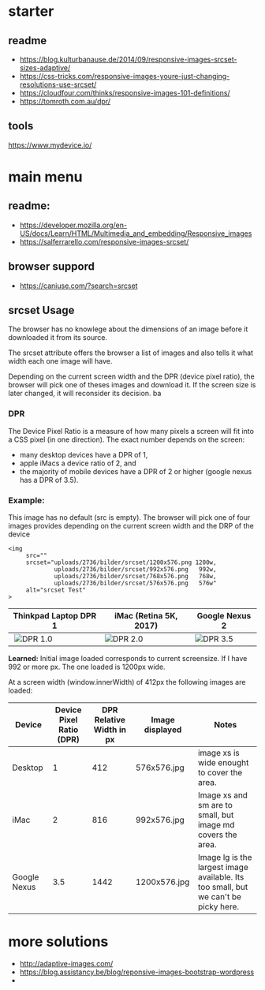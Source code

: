 # starter

## readme
* https://blog.kulturbanause.de/2014/09/responsive-images-srcset-sizes-adaptive/
* https://css-tricks.com/responsive-images-youre-just-changing-resolutions-use-srcset/
* https://cloudfour.com/thinks/responsive-images-101-definitions/
* https://tomroth.com.au/dpr/

## tools
https://www.mydevice.io/

# main menu

## readme:
* https://developer.mozilla.org/en-US/docs/Learn/HTML/Multimedia_and_embedding/Responsive_images
* https://salferrarello.com/responsive-images-srcset/

## browser suppord
* https://caniuse.com/?search=srcset

## srcset Usage 
The browser has no knowlege about the dimensions of an image before it downloaded it from its source.

The srcset attribute offers the browser a list of images and also tells it what width each one image will have.

Depending on the current screen width and the DPR (device pixel ratio), the browser will pick one of theses images and download it. If the screen size is later changed, it will reconsider its decision. ba

### DPR
The Device Pixel Ratio is a measure of how many pixels a screen will fit into a CSS pixel (in one direction). The exact number depends on the screen:

* many desktop devices have a DPR of 1, 
* apple iMacs a device ratio of 2, and 
* the majority of mobile devices have a DPR of 2 or higher (google nexus has a DPR of 3.5).

### Example:
This image has no default (src is empty). The browser will pick one of four images provides depending on the current screen width and the DRP of the device

```
<img 
     src=""
     srcset="uploads/2736/bilder/srcset/1200x576.png 1200w,
             uploads/2736/bilder/srcset/992x576.png   992w,
             uploads/2736/bilder/srcset/768x576.png   768w,
             uploads/2736/bilder/srcset/576x576.png   576w"
     alt="srcset Test"
>
```

| Thinkpad Laptop DPR 1 | iMac (Retina 5K, 2017) | Google Nexus 2 |
|-----------------------|------------------------|----------------|
| ![DPR 1.0](https://user-images.githubusercontent.com/68318893/114030528-d1e7e600-987a-11eb-907f-5734adde0b09.jpeg) | ![DPR 2.0](https://user-images.githubusercontent.com/68318893/114030534-d2807c80-987a-11eb-887b-9f415771bc9e.jpeg) | ![DPR 3.5](https://user-images.githubusercontent.com/68318893/114030537-d3191300-987a-11eb-8b82-012c0251c978.jpeg) |

**Learned:** Initial image loaded corresponds to current screensize. If I have 992 or more px. The one loaded is 1200px wide. 

At a screen width (window.innerWidth) of 412px the following images are loaded:

| Device | Device Pixel Ratio (DPR) | DPR Relative Width in px | Image displayed | Notes |
|--------|--------------------------|----------------|-----------------|-------|
| Desktop | 1 | 412 | 576x576.jpg | image xs is wide enought to cover the area. |
| iMac | 2 | 816 | 992x576.jpg | Image xs and sm are to small, but image md covers the area. |
| Google Nexus | 3.5 | 1442 | 1200x576.jpg | Image lg is the largest image available. Its too small, but we can't be picky here. |

# more solutions

* http://adaptive-images.com/
* https://blog.assistancy.be/blog/reponsive-images-bootstrap-wordpress
* 
